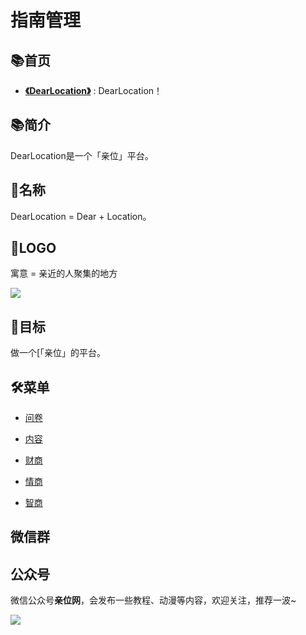 # 指南管理

## 📚首页

- **[《DearLocation》](https://dearlocation.com)** : DearLocation！

## 📚简介
DearLocation是一个「亲位」平台。

## 🎁名称

DearLocation = Dear + Location。

## 🎁LOGO

寓意 = 亲近的人聚集的地方

![](https://dearlocation.com/dearlocation.jpg)

## 🍺目标

做一个[「亲位」的平台。


## 🛠菜单

- [问卷](https://dearlocation.com/survey/)

- [内容](https://dearlocation.com/posts/)

- [财商](https://dearlocation.com/fq/)

- [情商](https://dearlocation.com/eq/)

- [智商](https://dearlocation.com/iq/)

[//]: # (- [作者]&#40;https://dearlocation.com/me/&#41;)

## 微信群

[//]: # (![]&#40;https://dearlocation.com/imgs/me/me_00.jpeg&#41;)

## 公众号

微信公众号**亲位网**，会发布一些教程、动漫等内容，欢迎关注，推荐一波~

![](https://dearlocation.com/imgs/me/me_000.jpg)

[//]: # (## 联系我)

[//]: # ()
[//]: # (交流/加群/互看朋友圈，欢迎添加我的微信（备注“DearLocation”即可）。)

[//]: # ()
[//]: # (![]&#40;https://dearlocation.com/imgs/me/me_0.jpeg&#41;)
